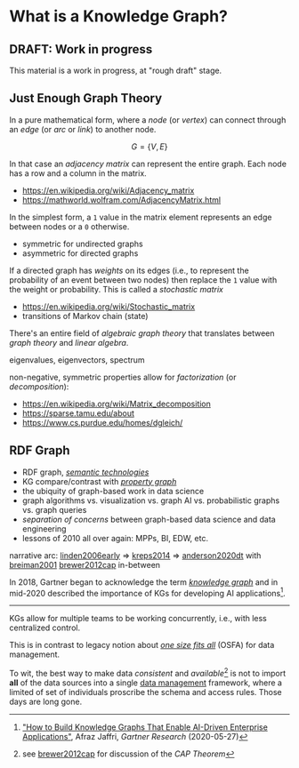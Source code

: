 # What is a Knowledge Graph?

## DRAFT: Work in progress

This material is a work in progress, at "rough draft" stage.


## Just Enough Graph Theory

In a pure mathematical form, where a *node* (or *vertex*) can connect
through an *edge* (or *arc* or *link*) to another node.

$$
G=\{V, E\}
$$

In that case an *adjacency matrix* can represent the entire graph.
Each node has a row and a column in the matrix.

  * https://en.wikipedia.org/wiki/Adjacency_matrix
  * https://mathworld.wolfram.com/AdjacencyMatrix.html

In the simplest form, a `1` value in the matrix element represents an
edge between nodes or a `0` otherwise.

  * symmetric for undirected graphs
  * asymmetric for directed graphs

If a directed graph has *weights* on its edges (i.e., to represent the
probability of an event between two nodes) then replace the `1` value
with the weight or probability.
This is called a *stochastic matrix*

  * https://en.wikipedia.org/wiki/Stochastic_matrix
  * transitions of Markov chain (state)

There's an entire field of *algebraic graph theory* that translates
between *graph theory* and *linear algebra*.

eigenvalues, eigenvectors, spectrum

non-negative, symmetric properties allow for *factorization* (or *decomposition*):

  * https://en.wikipedia.org/wiki/Matrix_decomposition
  * https://sparse.tamu.edu/about
  * https://www.cs.purdue.edu/homes/dgleich/


## RDF Graph

  * RDF graph, [*semantic technologies*](../glossary/#semantic-technologies)
  * KG compare/contrast with [*property graph*](../glossary/#property-graph)
  * the ubiquity of graph-based work in data science
  * graph algorithms vs. visualization vs. graph AI vs. probabilistic graphs vs. graph queries
  * *separation of concerns* between graph-based data science and data engineering
  * lessons of 2010 all over again: MPPs, BI, EDW, etc.

narrative arc: 
[linden2006early](../biblio/#linden2006early)
 => 
[kreps2014](../biblio/#kreps2014)
 =>
[anderson2020dt](../biblio/#anderson2020dt)
with
[breiman2001](../biblio/#breiman2001)
[brewer2012cap](../biblio/#brewer2012cap)
in-between

In 2018, Gartner began to acknowledge the term 
[*knowledge graph*](../glossary/#knowledge-graph)
and in mid-2020 described the importance of KGs for developing 
AI applications[^1].

---

KGs allow for multiple teams to be working concurrently, i.e., with
less centralized control.

This is in contrast to legacy notion about 
[*one size fits all*](../glossary/#osfa)
(OSFA) for data management.

To wit, the best way to make data *consistent* and *available*[^2]
is not to import **all** of the data sources into a single 
[data management](../glossary/#data-management)
framework, where a limited of set of individuals proscribe the
schema and access rules.
Those days are long gone.


[^1]: ["How to Build Knowledge Graphs That Enable AI-Driven Enterprise Applications"](https://www.gartner.com/en/documents/3985680/how-to-build-knowledge-graphs-that-enable-ai-driven-ente), Afraz Jaffri, *Gartner Research* (2020-05-27)

[^2]: see [brewer2012cap](../biblio/#brewer2012cap) for discussion of the *CAP Theorem*
